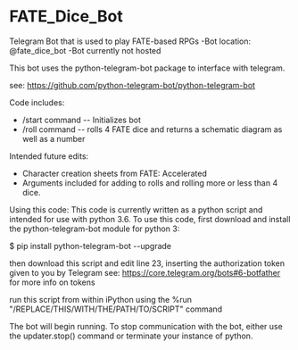 # FATE_Dice_Bot
Telegram Bot that is used to play FATE-based RPGs
-Bot location: @fate_dice_bot
-Bot currently not hosted

This bot uses the python-telegram-bot package to interface with telegram. 

see: https://github.com/python-telegram-bot/python-telegram-bot

Code includes:
- /start command -- Initializes bot
- /roll command -- rolls 4 FATE dice and returns a schematic diagram as well as a number

Intended future edits:
- Character creation sheets from FATE: Accelerated
- Arguments included for adding to rolls and rolling more or less than 4 dice.

Using this code: 
This code is currently written as a python script and intended for use with python 3.6. To use this code, first download and install the python-telegram-bot module for python 3:

$ pip install python-telegram-bot --upgrade

then download this script and edit line 23, inserting the authorization token given to you by Telegram
see: https://core.telegram.org/bots#6-botfather for more info on tokens

run this script from within iPython using the %run "/REPLACE/THIS/WITH/THE/PATH/TO/SCRIPT" command

The bot will begin running. To stop communication with the bot, either use the updater.stop() command or terminate your instance of python.
